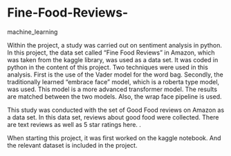 # Fine-Food-Reviews-
machine_learning

Within the project, a study was carried out on sentiment analysis in python. In this project, the data set called “Fine Food Reviews” in Amazon, which was taken from the kaggle library, was used as a data set. It was coded in python in the content of this project. Two techniques were used in this analysis. First is the use of the Vader model for the word bag. Secondly, the traditionally learned “embrace face” model, which is a roberta type model, was used.
This model is a more advanced transformer model. The results are matched between the two models. Also, the wrap face pipeline is used.

This study was conducted with the set of Good Food reviews on Amazon as a data set. In this data set, reviews about good food were collected. There are text reviews as well as 5 star ratings here. .


When starting this project, it was first worked on the kaggle notebook. And the relevant dataset is included in the project.
